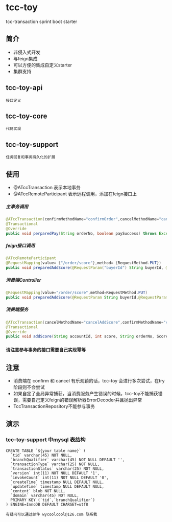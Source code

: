 # tcc-toy
tcc-transaction sprint boot starter 

## 简介
* 非侵入式开发
* 与feign集成
* 可以方便的集成自定义starter
* 集群支持


## tcc-toy-api
	接口定义
## tcc-toy-core
	代码实现
## tcc-toy-support
    任务回复和事务持久化的扩展
	
## 使用
* @ATccTransaction  表示本地事务
* @ATccRemoteParticipant 表示远程调用，添加在feign接口上

##### 主事务调用
~~~ java    
@ATccTransaction(confirmMethodName="confirmOrder",cancelMethodName="cancelOrder")
@Transactional
@Override
public void perparedPay(String orderNo, boolean paySuccess) throws Exception{}
~~~
##### feign接口调用
~~~ java
@ATccRemoteParticipant
@RequestMapping(value= {"/order/score"},method= {RequestMethod.PUT})
public void preparedAddScore(@RequestParam("buyerId") String buyerId, @RequestParam("totalPrice") int totalPrice, @RequestParam("orderNo") String orderNo);
~~~
##### 消费端Controller
~~~ java
@RequestMapping(value="/order/score",method=RequestMethod.PUT)
public void preparedAddScore(@RequestParam String buyerId,@RequestParam int totalPrice,@RequestParam String orderNo) throws Exception{}
~~~
##### 消费端服务
~~~ java
@ATccTransaction(cancelMethodName="cancelAddScore",confirmMethodName="confirmAddScore")
@Transactional
@Override
public void addScore(String accountId, int score, String orderNo, ScoreSource orderPayment) throws Exception{}
~~~

### `请注意参与事务的接口需要自己实现幂等`

## 注意
* 消费端在 confirm 和 cancel 有乐观锁的话，tcc-toy 会进行多次尝试，在try阶段则不会尝试
* 如果自定了全局异常捕获，当消费服务产生错误的时候，tcc-toy不能捕获错误，需要自己定义feign的错误解析器ErrorDecoder并且抛出异常
* TccTransactionRepository不能参与事务

## 演示

### tcc-toy-support 中mysql 表结构
    CREATE TABLE `${your table name}` (
      `tid` varchar(45) NOT NULL,
      `branchQualifier` varchar(45) NOT NULL DEFAULT '',
      `transactionType` varchar(25) NOT NULL,
      `transactionStatus` varchar(25) NOT NULL,
      `version` int(11) NOT NULL DEFAULT '1',
      `invokeCount` int(11) NOT NULL DEFAULT '0',
      `createTime` timestamp NULL DEFAULT NULL,
      `updateTime` timestamp NULL DEFAULT NULL,
      `content` blob NOT NULL,
      `domain` varchar(45) NOT NULL,
      PRIMARY KEY (`tid`,`branchQualifier`)
    ) ENGINE=InnoDB DEFAULT CHARSET=utf8


`有疑问可以通过邮件 wycoolcool@126.com 联系我`